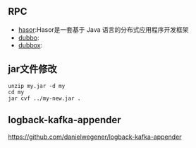 ## RPC
* [hasor](http://www.hasor.net/):Hasor是一套基于 Java 语言的分布式应用程序开发框架
* [dubbo](https://github.com/alibaba/dubbo):
* [dubbox](https://github.com/hutai123/dubbox):

## jar文件修改
```
unzip my.jar -d my
cd my
jar cvf ../my-new.jar .
```
## logback-kafka-appender
https://github.com/danielwegener/logback-kafka-appender
